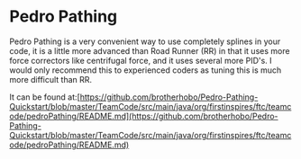 # Pedro Pathing

Pedro Pathing is a very convenient way to use completely splines in your code, it is a little more advanced than Road Runner (RR) in that it uses more force correctors like centrifugal force, and it uses several more PID's. I would only recommend this to experienced coders as tuning this is much more difficult than RR.&#x20;

It can be found at:[https://github.com/brotherhobo/Pedro-Pathing-Quickstart/blob/master/TeamCode/src/main/java/org/firstinspires/ftc/teamcode/pedroPathing/README.md](https://github.com/brotherhobo/Pedro-Pathing-Quickstart/blob/master/TeamCode/src/main/java/org/firstinspires/ftc/teamcode/pedroPathing/README.md)
